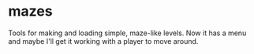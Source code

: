 # mazes
Tools for making and loading simple, maze-like levels. Now it has a menu and maybe I'll get it working with a player to move around.
